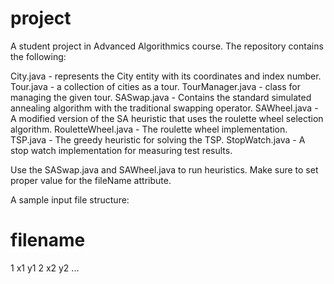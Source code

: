 project
=======

A student project in Advanced Algorithmics course.
The repository contains the following:

City.java - represents the City entity with its coordinates and index number.
Tour.java - a collection of cities as a tour.
TourManager.java - class for managing the given tour.
SASwap.java - Contains the standard simulated annealing algorithm with the traditional swapping operator.
SAWheel.java - A modified version of the SA heuristic that uses the roulette wheel selection algorithm.
RouletteWheel.java - The roulette wheel implementation.
TSP.java - The greedy heuristic for solving the TSP.
StopWatch.java - A stop watch implementation for measuring test results.

Use the SASwap.java and SAWheel.java to run heuristics. Make sure to set proper value for the fileName attribute.

A sample input file structure:

# filename
1 x1 y1
2 x2 y2
...
